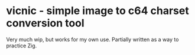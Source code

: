 # vicnic - simple image to c64 charset conversion tool

Very much wip, but works for my own use. Partially written as a way to practice Zig.


